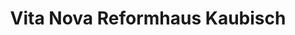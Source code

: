 ---
title: "Vita Nova Reformhaus Kaubisch"
url: /haltern-am-see/vita-nova-reformhaus-kaubisch/
shop: Lebensmittel
---